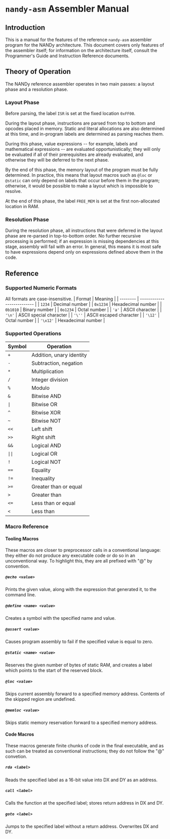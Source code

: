 # `nandy-asm` Assembler Manual

## Introduction
This is a manual for the features of the reference `nandy-asm` assembler program
for the NANDy architecture. This document covers only features of the assembler
itself; for information on the architecture itself, consult the Programmer's
Guide and Instruction Reference documents.

## Theory of Operation
The NANDy reference assembler operates in two main passes: a layout phase and a
resolution phase.

### Layout Phase
Before parsing, the label `ISR` is set at the fixed location `0xFF00`.

During the layout phase, instructions are parsed from top to bottom and opcodes
placed in memory. Static and literal allocations are also determined at this
time, and in-program labels are determined as parsing reaches them.

During this phase, value expressions -- for example, labels and mathematical
expressions -- are evaluated opportunistically; they will only be evaluated if
all of their prerequisites are already evaluated, and otherwise they will be
deferred to the next phase.

By the end of this phase, the memory layout of the program must be fully
determined. In practice, this means that layout macros such as `@loc` or
`@static` can only depend on labels that occur before them in the program;
otherwise, it would be possible to make a layout which is impossible to resolve.

At the end of this phase, the label `FREE_MEM` is set at the first non-allocated
location in RAM.

### Resolution Phase
During the resolution phase, all instructions that were deferred in the layout
phase are re-parsed in top-to-bottom order. No further recursive processing is 
performed; if an expression is missing dependencies at this stage, assembly will
fail with an error. In general, this means it is most safe to have expressions
depend only on expressions defined above them in the code.

## Reference
### Supported Numeric Formats
All formats are case-insensitive.
| Format   | Meaning                    |
| -------- | -------------------------- |
| `1234`   | Decimal number             |
| `0x1234` | Hexadecimal number         |
| `0b1010` | Binary number              |
| `0o1234` | Octal number               |
| `'a'`    | ASCII character            |
| `'\n'`   | ASCII special character    |
| `'\''`   | ASCII escaped character    |
| `'\12'`  | Octal number               |
| `'\x12'` | Hexadecimal number         |
### Supported Operations
| Symbol | Operation                |
| ------ | ------------------------ |
| `+`    | Addition, unary identity |
| `-`    | Subtraction, negation    |
| `*`    | Multiplication           |
| `/`    | Integer division         |
| `%`    | Modulo                   |
| `&`    | Bitwise AND              |
| `\|`   | Bitwise OR               |
| `^`    | Bitwise XOR              |
| `~`    | Bitwise NOT              |
| `<<`   | Left shift               |
| `>>`   | Right shift              |
| `&&`   | Logical AND              |
| `\|\|` | Logical OR               |
| `!`    | Logical NOT              |
| `==`   | Equality                 |
| `!=`   | Inequality               |
| `>=`   | Greater than or equal    |
| `>`    | Greater than             |
| `<=`   | Less than or equal       |
| `<`    | Less than                |


### Macro Reference
#### Tooling Macros
These macros are closer to preprocessor calls in a conventional language: they
either do not produce any executable code or do so in an unconventional way.
To highlight this, they are all prefixed with "@" by convention.
##### `@echo <value>`
Prints the given value, along with the expression that generated it, to the
command line.
##### `@define <name> <value>`
Creates a symbol with the specified name and value.
##### `@assert <value>`
Causes program assembly to fail if the specified value is equal to zero.
##### `@static <name> <value>`
Reserves the given number of bytes of static RAM, and creates a label which
points to the start of the reserved block.
##### `@loc <value>`
Skips current assembly forward to a specified memory address. Contents of the
skipped region are undefined.
##### `@memloc <value>`
Skips static memory reservation forward to a specified memory address.
#### Code Macros
These macros generate finite chunks of code in the final executable, and as such
can be treated as conventional instructions; they do not follow the "@"
convetion.
##### `rda <label>`
Reads the specified label as a 16-bit value into DX and DY as an address.
##### `call <label>`
Calls the function at the specified label; stores return address in DX and DY.
##### `goto <label>`
Jumps to the specified label without a return address. Overwrites DX and DY.